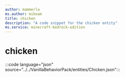 ```yaml
---
author: mammerla
ms.author: mikeam
title: chicken
description: "A code snippet for the chicken entity"
ms.service: minecraft-bedrock-edition
---
```


# chicken

:::code language="json" source="../../VanillaBehaviorPack/entities/Chicken.json":::
